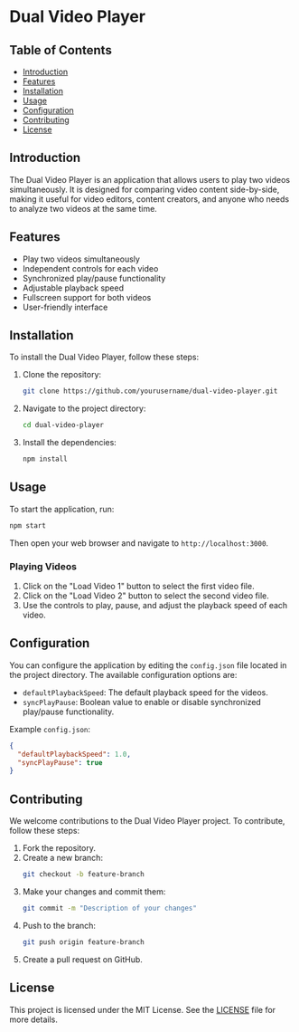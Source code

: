 # Dual Video Player

## Table of Contents
- [Introduction](#introduction)
- [Features](#features)
- [Installation](#installation)
- [Usage](#usage)
- [Configuration](#configuration)
- [Contributing](#contributing)
- [License](#license)

## Introduction
The Dual Video Player is an application that allows users to play two videos simultaneously. It is designed for comparing video content side-by-side, making it useful for video editors, content creators, and anyone who needs to analyze two videos at the same time.

## Features
- Play two videos simultaneously
- Independent controls for each video
- Synchronized play/pause functionality
- Adjustable playback speed
- Fullscreen support for both videos
- User-friendly interface

## Installation
To install the Dual Video Player, follow these steps:

1. Clone the repository:
    ```bash
    git clone https://github.com/yourusername/dual-video-player.git
    ```
2. Navigate to the project directory:
    ```bash
    cd dual-video-player
    ```
3. Install the dependencies:
    ```bash
    npm install
    ```

## Usage
To start the application, run:
```bash
npm start
```
Then open your web browser and navigate to `http://localhost:3000`.

### Playing Videos
1. Click on the "Load Video 1" button to select the first video file.
2. Click on the "Load Video 2" button to select the second video file.
3. Use the controls to play, pause, and adjust the playback speed of each video.

## Configuration
You can configure the application by editing the `config.json` file located in the project directory. The available configuration options are:

- `defaultPlaybackSpeed`: The default playback speed for the videos.
- `syncPlayPause`: Boolean value to enable or disable synchronized play/pause functionality.

Example `config.json`:
```json
{
  "defaultPlaybackSpeed": 1.0,
  "syncPlayPause": true
}
```

## Contributing
We welcome contributions to the Dual Video Player project. To contribute, follow these steps:

1. Fork the repository.
2. Create a new branch:
    ```bash
    git checkout -b feature-branch
    ```
3. Make your changes and commit them:
    ```bash
    git commit -m "Description of your changes"
    ```
4. Push to the branch:
    ```bash
    git push origin feature-branch
    ```
5. Create a pull request on GitHub.

## License
This project is licensed under the MIT License. See the [LICENSE](LICENSE) file for more details.
